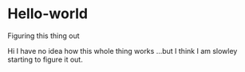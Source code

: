 # Hello-world
Figuring this thing out

Hi I have no idea how this whole thing works 
...but I think I am slowley starting to figure it out.
